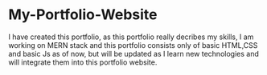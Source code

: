 # My-Portfolio-Website
I have created this portfolio, as this portfolio really decribes my skills, I am working on MERN stack and this portfolio consists only of basic HTML,CSS and basic Js as of now, but will be updated as I learn new technologies and will integrate them into this portfolio website.
